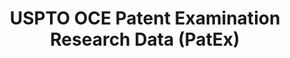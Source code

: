 ---
bigquery: https://console.cloud.google.com/bigquery?p=patents-public-data&d=uspto_oce_pair&page=dataset
citation: 'Graham, S. Marco, A., and Miller, A. (2015). “The USPTO Patent Examination
  Research Dataset: A Window on the Process of Patent Examination.”'
contributors: Graham, S. Marco, A., Miller, A.
cost: None
description: The latest version of PatEx (referred to below as the 2020 release) contains
  detailed information on nearly 11.9 million publicly-viewable provisional and non-provisional
  patent applications to the USPTO and over 4.6 million Patent Cooperation Treaty
  (PCT) applications. It is based on data that OCE downloaded from the Patent Examination
  Data System (PEDS) in April, 2021. The PEDS data are sourced from Public PAIR. The
  first time that OCE used PEDS as the basis of PatEx was for the 2019 release. We
  took the PEDS data and organized it into the familiar PatEx data files, which are
  based on the organization of the Public PAIR portal. The data files include information
  on each application’s characteristics, prosecution history, continuation history,
  claims of foreign priority, patent term adjustment history, publication history,
  and correspondence address information.
documentation: 'For the 2019 and later releases, new technical documentation is available
  https://www.uspto.gov/sites/default/files/documents/PatEx-2019-Technical-Doc.pdf


  A document describing the 2014-2017 data sets is available and can be cited as:
  Graham, Stuart J.H. and Marco, Alan C. and Miller, Richard, The USPTO Patent Examination
  Research Dataset: A Window on the Process of Patent Examination (November 30, 2015).
  Available at SSRN: https://ssrn.com/abstract=2702637.'
last_edit: Mon, 04 Apr 2022 19:06:22 GMT
location: https://www.uspto.gov/ip-policy/economic-research/research-datasets/patent-examination-research-dataset-public-pair
maintained_by: EconomicsData@uspto.gov
related_publications: https://ssrn.com/abstract=29956744, https://ssrn.com/abstract=2702637
schema_fields: '[''application_number'', ''invention_subject_matter'', ''disposal_type'',
  ''inventor_rank'', ''inventor_region_code'', ''inventor_country_name'', ''inventor_name_middle'',
  ''application_number_pair'', ''correspondence_country_code'', ''examiner_name_first'',
  ''correspondence_name_line_1'', ''correspondence_postal_code'', ''patent_issue_date'',
  ''file_location_date'', ''parent_filing_date'', ''uspc_subclass'', ''wipo_pub_date'',
  ''child_application_number'', ''earliest_pgpub_date'', ''examiner_art_unit'', ''event_code'',
  ''event_description'', ''correspondence_region_code'', ''foreign_parent_id'', ''correspondence_country_name'',
  ''parent_country_code'', ''correspondence_street_line_1'', ''small_entity_indicator'',
  ''appl_status_date'', ''abandon_date'', ''aia_first_to_file'', ''earliest_pgpub_number'',
  ''status_description'', ''inventor_name_last'', ''appl_status_code'', ''correspondence_name_line_2'',
  ''confirm_number'', ''customer_number'', ''invention_title'', ''examiner_name_last'',
  ''child_filing_date'', ''inventor_country_code'', ''application_type'', ''inventor_name_first'',
  ''uspc_class'', ''continuation_type'', ''inventor_address_type'', ''examiner_id'',
  ''recorded_date'', ''filing_date'', ''parent_country'', ''patent_number'', ''examiner_name_middle'',
  ''correspondence_region_name'', ''correspondence_street_line_2'', ''file_location'',
  ''correspondence_city'', ''foreign_parent_date'', ''atty_docket_number'', ''status_code'',
  ''wipo_pub_number'', ''sequence_number'', ''parent_application_number'']'
shortname: patex
tags:
- patents
- legal
- history
terms_of_use: 'USPTO’s online databases are not designed or intended to be a source
  for bulk downloads of USPTO data when accessed through the website’s interfaces.
  Individuals, companies, IP addresses, or blocks of IP addresses who, in effect,
  deny or decrease service by generating unusually high numbers of database accesses
  (searches, pages, or hits), whether generated manually or in an automated fashion,
  may be denied access to USPTO servers without notice.


  Bulk data products may be separately obtained from the USPTO, either for free or
  at the cost of dissemination. For details, see information on Electronic Bulk Data
  Products: https://www.uspto.gov/learning-and-resources/electronic-bulk-data-products'
title: USPTO OCE Patent Examination Research Data (PatEx)
uuid: 4342caa7-23af-420c-b2f6-6088f133df6a
---